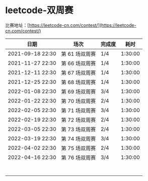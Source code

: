 # leetcode-双周赛

比赛地址：[https://leetcode-cn.com/contest/](https://leetcode-cn.com/contest/)

| 日期             | 场次           | 完成度 | 耗时    |
| ---------------- | -------------- | ------ | ------- |
| 2021-09-18 22:30 | 第 61 场双周赛 | 1/4    | 1:30:00 |
| 2021-11-27 22:30 | 第 66 场双周赛 | 1/4    | 1:30:00 |
| 2021-12-11 22:30 | 第 67 场双周赛 | 1/4    | 1:30:00 |
| 2021-12-25 22:30 | 第 68 场双周赛 | 1/4    | 1:30:00 |
| 2022-01-08 22:30 | 第 69 场双周赛 | 3/4    | 1:30:00 |
| 2022-01-22 22:30 | 第 70 场双周赛 | 2/4    | 1:30:00 |
| 2022-02-05 22:30 | 第 71 场双周赛 | 3/4    | 1:30:00 |
| 2022-02-19 22:30 | 第 72 场双周赛 | 2/4    | 1:30:00 |
| 2022-03-05 22:30 | 第 73 场双周赛 | 2/4    | 1:30:00 |
| 2022-03-19 22:30 | 第 74 场双周赛 | 3/4    | 1:30:00 |
| 2022-04-02 22:30 | 第 75 场双周赛 | 2/4    | 1:30:00 |
| 2022-04-16 22:30 | 第 76 场双周赛 | 3/4    | 1:30:00 |
|                  |                |        |         |
|                  |                |        |         |
|                  |                |        |         |
|                  |                |        |         |
|                  |                |        |         |
|                  |                |        |         |
|                  |                |        |         |


